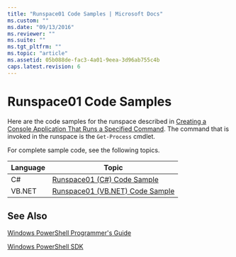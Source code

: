 ```yaml
---
title: "Runspace01 Code Samples | Microsoft Docs"
ms.custom: ""
ms.date: "09/13/2016"
ms.reviewer: ""
ms.suite: ""
ms.tgt_pltfrm: ""
ms.topic: "article"
ms.assetid: 05b088de-fac3-4a01-9eea-3d96ab755c4b
caps.latest.revision: 6
---
```

# Runspace01 Code Samples

Here are the code samples for the runspace described in [Creating a Console Application That Runs a Specified Command](https://msdn.microsoft.com/en-us/793a6570-a072-4799-840b-172f28ce620e). The command that is invoked in the runspace is the `Get-Process` cmdlet.

 For complete sample code, see the following topics.

|Language|Topic|
|--------------|-----------|
|C#|[Runspace01 (C#) Code Sample](./runspace01-csharp-code-sample.md)|
|VB.NET|[Runspace01 (VB.NET) Code Sample](./runspace01-vb-net-code-sample.md)|

## See Also

 [Windows PowerShell Programmer's Guide](./windows-powershell-programmer-s-guide.md)

 [Windows PowerShell SDK](../windows-powershell-reference.md)